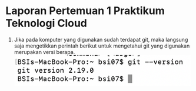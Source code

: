 # Laporan Pertemuan 1 Praktikum Teknologi Cloud

1. Jika pada komputer yang digunakan sudah terdapat git, maka langsung saja mengetikkan perintah berikut untuk mengetahui git yang digunakan merupakan versi berapa.
![](img/1.png)
